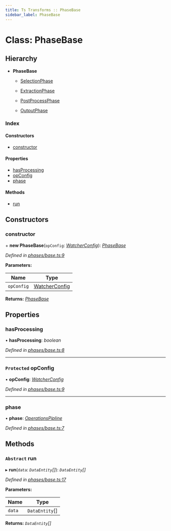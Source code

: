 ```yaml
---
title: Ts Transforms :: PhaseBase
sidebar_label: PhaseBase
---
```


# Class: PhaseBase

## Hierarchy

* **PhaseBase**

  * [SelectionPhase](selectionphase.md)

  * [ExtractionPhase](extractionphase.md)

  * [PostProcessPhase](postprocessphase.md)

  * [OutputPhase](outputphase.md)

### Index

#### Constructors

* [constructor](phasebase.md#constructor)

#### Properties

* [hasProcessing](phasebase.md#hasprocessing)
* [opConfig](phasebase.md#protected-opconfig)
* [phase](phasebase.md#phase)

#### Methods

* [run](phasebase.md#abstract-run)

## Constructors

###  constructor

\+ **new PhaseBase**(`opConfig`: *[WatcherConfig](../interfaces/watcherconfig.md)*): *[PhaseBase](phasebase.md)*

*Defined in [phases/base.ts:9](https://github.com/terascope/teraslice/blob/b0f73ab9/packages/ts-transforms/src/phases/base.ts#L9)*

**Parameters:**

Name | Type |
------ | ------ |
`opConfig` | [WatcherConfig](../interfaces/watcherconfig.md) |

**Returns:** *[PhaseBase](phasebase.md)*

## Properties

###  hasProcessing

• **hasProcessing**: *boolean*

*Defined in [phases/base.ts:8](https://github.com/terascope/teraslice/blob/b0f73ab9/packages/ts-transforms/src/phases/base.ts#L8)*

___

### `Protected` opConfig

• **opConfig**: *[WatcherConfig](../interfaces/watcherconfig.md)*

*Defined in [phases/base.ts:9](https://github.com/terascope/teraslice/blob/b0f73ab9/packages/ts-transforms/src/phases/base.ts#L9)*

___

###  phase

• **phase**: *[OperationsPipline](../interfaces/operationspipline.md)*

*Defined in [phases/base.ts:7](https://github.com/terascope/teraslice/blob/b0f73ab9/packages/ts-transforms/src/phases/base.ts#L7)*

## Methods

### `Abstract` run

▸ **run**(`data`: *`DataEntity`[]*): *`DataEntity`[]*

*Defined in [phases/base.ts:17](https://github.com/terascope/teraslice/blob/b0f73ab9/packages/ts-transforms/src/phases/base.ts#L17)*

**Parameters:**

Name | Type |
------ | ------ |
`data` | `DataEntity`[] |

**Returns:** *`DataEntity`[]*

